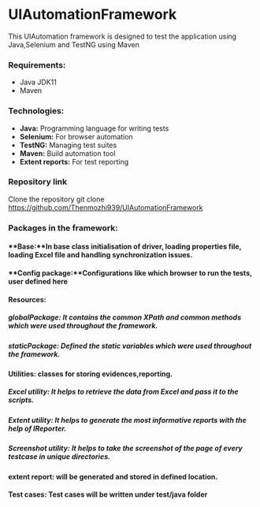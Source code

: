 # **UIAutomationFramework**

This UIAutomation framework is designed to test the application using Java,Selenium and TestNG using Maven

### **Requirements:**
* Java JDK11
* Maven

### **Technologies:**
* **Java:** Programming language for writing tests
* **Selenium:** For browser automation
* **TestNG:** Managing test suites
* **Maven:** Build automation tool
* **Extent reports:** For test reporting

### **Repository link**
Clone the repository git clone https://github.com/Thenmozhi939/UIAutomationFramework

### Packages in the framework:

#### **Base:**In base class initialisation of driver, loading properties file, loading Excel file and handling synchronization issues.

#### **Config package:**Configurations like which browser to run the tests, user defined here

#### **Resources:**

##### **globalPackage:** It contains the common XPath and common methods which were used throughout the framework.

##### **staticPackage:** Defined the static variables which were used throughout the framework.

#### **Utilities:** classes for storing evidences,reporting.

##### **Excel utility:** It helps to retrieve the data from Excel and pass it to the scripts.

##### **Extent utility:** It helps to generate the most informative reports with the help of IReporter.

##### **Screenshot utility:** It helps to take the screenshot of the page of every testcase in unique directories.

#### **extent report:** will be generated and stored in defined location.

#### **Test cases:** Test cases will be written under test/java folder